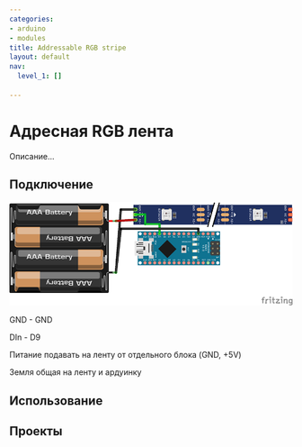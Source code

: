 ```yaml
---
categories:
- arduino
- modules
title: Addressable RGB stripe
layout: default
nav:
  level_1: []

---
```

# Адресная RGB лента

Описание...

## Подключение

![Схема подключения ленты](/uploads/rgbledstrip_bb.png "Схема подключения ленты")

GND - GND

DIn - D9

Питание подавать на ленту от отдельного блока (GND, +5V)

Земля общая на ленту и ардуинку

## Использование

## Проекты